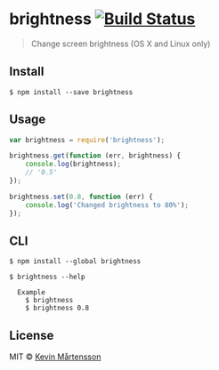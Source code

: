 # brightness [![Build Status](https://travis-ci.org/kevva/brightness.svg?branch=master)](https://travis-ci.org/kevva/brightness)

> Change screen brightness (OS X and Linux only)


## Install

```
$ npm install --save brightness
```


## Usage

```js
var brightness = require('brightness');

brightness.get(function (err, brightness) {
	console.log(brightness);
	// '0.5'
});

brightness.set(0.8, function (err) {
	console.log('Changed brightness to 80%');
});
```


## CLI

```
$ npm install --global brightness
```

```
$ brightness --help

  Example
    $ brightness
    $ brightness 0.8
```


## License

MIT © [Kevin Mårtensson](https://github.com/kevva)
